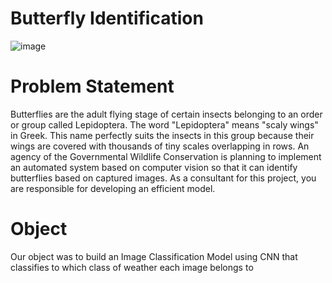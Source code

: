 # Butterfly Identification

![image](https://user-images.githubusercontent.com/22665704/165906591-8ec029d4-2bb4-4666-965a-779f85ff6468.png)


# Problem Statement

Butterflies are the adult flying stage of certain insects belonging to an order or group called Lepidoptera. The word "Lepidoptera" means "scaly wings" in Greek. This name perfectly suits the insects in this group because their wings are covered with thousands of tiny scales overlapping in rows.
An agency of the Governmental Wildlife Conservation is planning to implement an automated system based on computer vision so that it can identify butterflies based on captured images. As a consultant for this project, you are responsible for developing an efficient model.

# Object

Our object was to build an Image Classification Model using CNN that classifies to which class of weather each image belongs to
